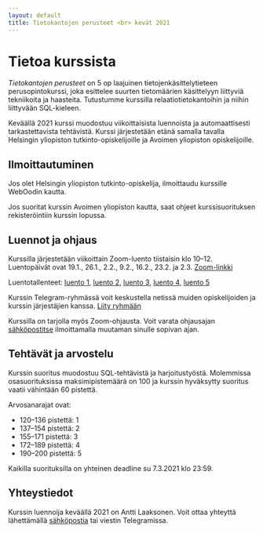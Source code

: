 ```yaml
---
layout: default
title: Tietokantojen perusteet <br> kevät 2021
---
```


# Tietoa kurssista

_Tietokantojen perusteet_ on 5 op laajuinen tietojenkäsittelytieteen perusopintokurssi, joka esittelee suurten tietomäärien käsittelyyn liittyviä tekniikoita ja haasteita. Tutustumme kurssilla relaatiotietokantoihin ja niihin liittyvään SQL-kieleen.

Keväällä 2021 kurssi muodostuu viikoittaisista luennoista ja automaattisesti tarkastettavista tehtävistä. Kurssi järjestetään etänä samalla tavalla Helsingin yliopiston tutkinto-opiskelijoille ja Avoimen yliopiston opiskelijoille.

## Ilmoittautuminen

Jos olet Helsingin yliopiston tutkinto-opiskelija, ilmoittaudu kurssille WebOodin kautta.

Jos suoritat kurssin Avoimen yliopiston kautta, saat ohjeet kurssisuorituksen rekisteröintiin kurssin lopussa.

## Luennot ja ohjaus

Kurssilla järjestetään viikoittain Zoom-luento tiistaisin klo 10–12. Luentopäivät ovat 19.1., 26.1., 2.2., 9.2., 16.2., 23.2. ja 2.3. [Zoom-linkki](https://helsinki.zoom.us/j/69620764115?pwd=aXcydlBFZld1TDUxT3VhV0RMVEM3dz09)

Luentotallenteet: [luento 1](https://www.helsinki.fi/fi/unitube/video/6f3b1531-a909-4043-bae6-8459e690622f), [luento 2](https://www.helsinki.fi/fi/unitube/video/b22774c3-f858-4a32-ab54-def21db90598), [luento 3](https://www.helsinki.fi/fi/unitube/video/3c341898-a0c8-4cfc-adbe-3c3d84a94d18), [luento 4](https://www.helsinki.fi/fi/unitube/video/ddcd92f1-cfbd-4438-b045-1653733a99a3), [luento 5](https://www.helsinki.fi/fi/unitube/video/3a3d671f-6d9b-458c-8c8c-cdc5a0003c13)

Kurssin Telegram-ryhmässä voit keskustella netissä muiden opiskelijoiden ja kurssin järjestäjien kanssa. [Liity ryhmään](https://t.me/tkt_tikape)

Kurssilla on tarjolla myös Zoom-ohjausta. Voit varata ohjausajan [sähköpostitse](mailto:ahslaaks@cs.helsinki.fi) ilmoittamalla muutaman sinulle sopivan ajan.

## Tehtävät ja arvostelu

Kurssin suoritus muodostuu SQL-tehtävistä ja harjoitustyöstä. Molemmissa osasuorituksissa maksimipistemäärä on 100 ja kurssin hyväksytty suoritus vaatii vähintään 60 pistettä.

Arvosanarajat ovat:

* 120–136 pistettä: 1
* 137–154 pistettä: 2
* 155–171 pistettä: 3
* 172–189 pistettä: 4
* 190–200 pistettä: 5

Kaikilla suorituksilla on yhteinen deadline su 7.3.2021 klo 23:59.

## Yhteystiedot

Kurssin luennoija keväällä 2021 on Antti Laaksonen. Voit ottaa yhteyttä lähettämällä [sähköpostia](mailto:ahslaaks@cs.helsinki.fi) tai viestin Telegramissa. 
